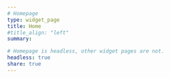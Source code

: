 ```yaml
---
# Homepage
type: widget_page
title: Home
#title_align: "left"
summary:  

# Homepage is headless, other widget pages are not.
headless: true
share: true
---
```

